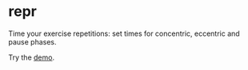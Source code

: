 repr
====

Time your exercise repetitions: set times for concentric, eccentric
and pause phases.

Try the [demo](http://mallison.github.io/repr).

